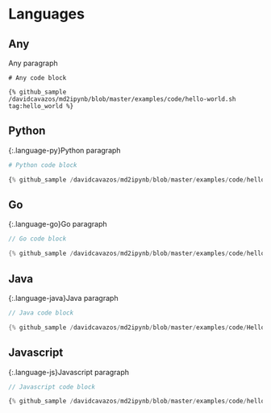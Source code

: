 # Languages

## Any

Any paragraph

```
# Any code block
```

```
{% github_sample /davidcavazos/md2ipynb/blob/master/examples/code/hello-world.sh tag:hello_world %}
```

## Python

{:.language-py}Python paragraph

```py
# Python code block
```

```py
{% github_sample /davidcavazos/md2ipynb/blob/master/examples/code/hello-world.py tag:hello_world %}
```

## Go

{:.language-go}Go paragraph

```go
// Go code block
```

```go
{% github_sample /davidcavazos/md2ipynb/blob/master/examples/code/hello-world.go tag:hello_world %}
```

## Java

{:.language-java}Java paragraph

```java
// Java code block
```

```java
{% github_sample /davidcavazos/md2ipynb/blob/master/examples/code/HelloWorld.java tag:hello_world %}
```

## Javascript

{:.language-js}Javascript paragraph

```js
// Javascript code block
```

```js
{% github_sample /davidcavazos/md2ipynb/blob/master/examples/code/hello-world.js tag:hello_world %}
```
